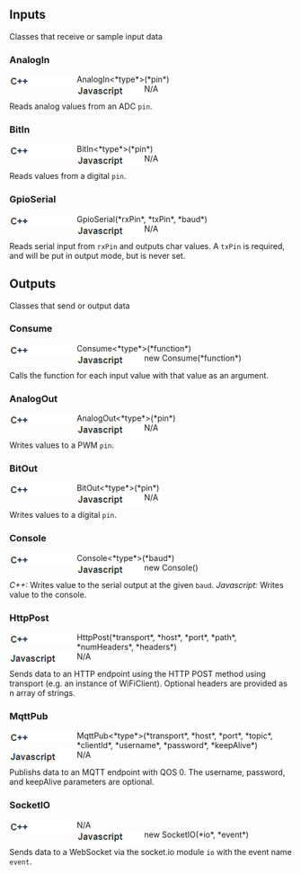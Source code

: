 ## Inputs

Classes that receive or sample input data

### AnalogIn

<img align="left" src="../img/cpp.png">
AnalogIn&lt;*type*&gt;(*pin*)
<br>
<img align="left" src="../img/javascript.png">
N/A

Reads analog values from an ADC `pin`.

### BitIn

<img align="left" src="../img/cpp.png">
BitIn&lt;*type*&gt;(*pin*)
<br>
<img align="left" src="../img/javascript.png">
N/A

Reads values from a digital `pin`.

### GpioSerial

<img align="left" src="../img/cpp.png">
GpioSerial(*rxPin*, *txPin*, *baud*)
<br>
<img align="left" src="../img/javascript.png">
N/A

Reads serial input from `rxPin` and outputs char values.  A `txPin` is required, and will be put in output mode, but is never set.

## Outputs

Classes that send or output data

### Consume

<img align="left" src="../img/cpp.png">
Consume&lt;*type*&gt;(*function*)
<br>
<img align="left" src="../img/javascript.png">
new Consume(*function*)

Calls the function for each input value with that value as an argument.

### AnalogOut

<img align="left" src="../img/cpp.png">
AnalogOut&lt;*type*&gt;(*pin*)
<br>
<img align="left" src="../img/javascript.png">
N/A

Writes values to a PWM `pin`.

### BitOut

<img align="left" src="../img/cpp.png">
BitOut&lt;*type*&gt;(*pin*)
<br>
<img align="left" src="../img/javascript.png">
N/A

Writes values to a digital `pin`.

### Console

<img align="left" src="../img/cpp.png">
Console&lt;*type*&gt;(*baud*)
<br>
<img align="left" src="../img/javascript.png">
new Console()

*C++:* Writes value to the serial output at the given `baud`.  *Javascript:* Writes value to the console.

### HttpPost

<img align="left" src="../img/cpp.png">
HttpPost(*transport*, *host*, *port*, *path*, *numHeaders*, *headers*)
<br>
<img align="left" src="../img/javascript.png">
N/A

Sends data to an HTTP endpoint using the HTTP POST method using transport (e.g. an instance of WiFiClient).  Optional headers are provided as n array of strings.

### MqttPub

<img align="left" src="../img/cpp.png">
MqttPub&lt;*type*&gt;(*transport*, *host*, *port*, *topic*, *clientId*, *username*, *password*, *keepAlive*)
<br>
<img align="left" src="../img/javascript.png">
N/A

Publishs data to an MQTT endpoint with QOS 0.  The username, password, and keepAlive parameters are optional.

### SocketIO

<img align="left" src="../img/cpp.png">
N/A
<br>
<img align="left" src="../img/javascript.png">
new SocketIO(*io*, *event*)

Sends data to a WebSocket via the socket.io module `io` with the event name `event`.

